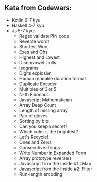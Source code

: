 ## Kata from Codewars:
- Kotlin 6-7 kyu
- Haskell 4-7 kyu
- Js 5-7 kyu:
  - Regex validate PIN code
  - Reverse words
  - Shortest Word
  - Exes and Ohs
  - Highest and Lowest
  - Disemvowel Trolls
  - Isograms
  - Digits explosion
  - Human readable duration format
  - Duplicate Encoder
  - Multiples of 3 or 5
  - N-th Fibonacci
  - Javascript Mathematician
  - Array Deep Count
  - Length of missing array
  - Pair of gloves
  - Sorting by bits
  - Can you keep a secret?
  - Which color is the brightest?
  - Let's Recycle!
  - Ones and Zeros
  - Consecutive strings
  - Write Number in Expanded Form
  - Array.prototype.reverse()
  - Javascript from the Inside #1 : Map
  - Javascript from the Inside #2: Filter
  - Run-length encoding
